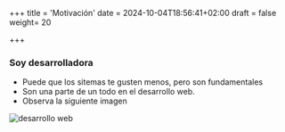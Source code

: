 +++
title = 'Motivación'
date = 2024-10-04T18:56:41+02:00
draft = false
weight= 20

+++

### Soy desarrolladora

*  Puede que los sitemas te gusten menos, pero son fundamentales
* Son una parte de un todo en el desarrollo web. 
* Observa la siguiente imagen

![desarrollo web](/images/desarrollo_web.png)

